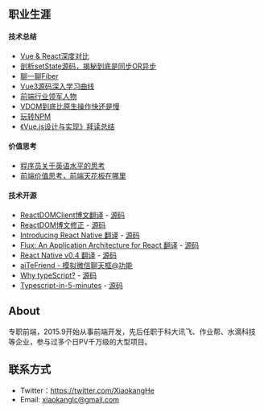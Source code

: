 ## 职业生涯

#### 技术总结
* [Vue & React深度对比](https://github.com/hexiaokang/Blog/issues/1)
* [剖析setState源码，揭秘到底是同步OR异步](https://github.com/hexiaokang/Blog/issues/2)
* [聊一聊Fiber](https://github.com/hexiaokang/Blog/issues/3)
* [Vue3源码深入学习曲线](https://github.com/hexiaokang/Blog/issues/3)
* [前端行业领军人物](https://github.com/hexiaokang/Blog/issues/4)
* [VDOM到底比原生操作快还是慢](https://github.com/hexiaokang/Blog/issues/5)
* [玩转NPM](https://github.com/hexiaokang/Blog/issues/5)
* [《Vue.js设计与实现》拜读总结](https://github.com/hexiaokang/Blog/issues/10)

#### 价值思考
* [程序员关于英语水平的思考](https://github.com/hexiaokang/Blog/issues/9)
* [前端价值思考，前端天花板在哪里](https://github.com/hexiaokang/Blog/issues/6)

#### 技术开源
* [ReactDOMClient博文翻译](https://zh-hansreactjs-n35mvh7mj-fbopensource.vercel.app/docs/react-dom-client.html) - [源码](https://github.com/reactjs/zh-hans.reactjs.org/pull/900/commits)
* [ReactDOM博文修正](https://zh-hansreactjs-33qpuuxei-fbopensource.vercel.app/docs/react-dom.html) - [源码](https://github.com/reactjs/zh-hans.reactjs.org/pull/901)
* [Introducing React Native 翻译](https://zh-hans.reactjs.org/blog/2015/03/26/introducing-react-native.html) - [源码](https://github.com/reactjs/zh-hans.reactjs.org/pull/904)
* [Flux: An Application Architecture for React 翻译](https://zh-hans.reactjs.org/blog/2014/05/06/flux.html) - [源码](https://github.com/reactjs/zh-hans.reactjs.org/pull/916)
* [React Native v0.4 翻译](https://zh-hans.reactjs.org/blog/2015/04/17/react-native-v0.4.html) - [源码](https://github.com/reactjs/zh-hans.reactjs.org/pull/916)
* [aiTeFriend - 模拟微信聊天框@功能](https://github.com/hexiaokang/Blog/issues/7)
* [Why typeScript?](https://www.typescriptlang.org/zh/why-create-typescript) - [源码](https://www.typescriptlang.org/zh/why-create-typescript)
* [Typescript-in-5-minutes](https://www.typescriptlang.org/docs/handbook/typescript-in-5-minutes.html) - [源码](https://www.typescriptlang.org/docs/handbook/typescript-in-5-minutes.html)

## About
专职前端，2015.9开始从事前端开发，先后任职于科大讯飞、作业帮、水滴科技等企业，参与过多个日PV千万级的大型项目。

## 联系方式
* Twitter：https://twitter.com/XiaokangHe
* Email: xiaokanglc@gmail.com
